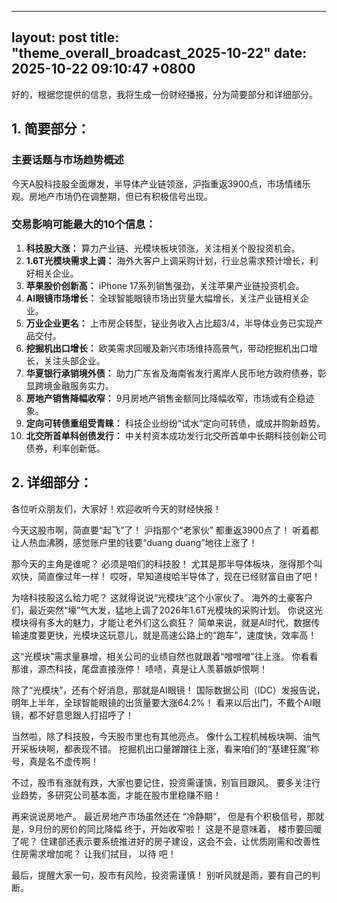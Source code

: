 
--- 
layout: post
title: "theme_overall_broadcast_2025-10-22"
date: 2025-10-22 09:10:47 +0800
--- 

好的，根据您提供的信息，我将生成一份财经播报，分为简要部分和详细部分。

## 1. 简要部分：

### 主要话题与市场趋势概述

今天A股科技股全面爆发，半导体产业链领涨，沪指重返3900点，市场情绪乐观。房地产市场仍在调整期，但已有积极信号出现。

### 交易影响可能最大的10个信息：

1.  **科技股大涨：** 算力产业链、光模块板块领涨，关注相关个股投资机会。
2.  **1.6T光模块需求上调：** 海外大客户上调采购计划，行业总需求预计增长，利好相关企业。
3.  **苹果股价创新高：** iPhone 17系列销售强劲，关注苹果产业链投资机会。
4.  **AI眼镜市场增长：** 全球智能眼镜市场出货量大幅增长，关注产业链相关企业。
5.  **万业企业更名：** 上市房企转型，铋业务收入占比超3/4，半导体业务已实现产品交付。
6.  **挖掘机出口增长：** 欧美需求回暖及新兴市场维持高景气，带动挖掘机出口增长，关注头部企业。
7.  **华夏银行承销境外债：** 助力广东省及海南省发行离岸人民币地方政府债券，彰显跨境金融服务实力。
8.  **房地产销售降幅收窄：** 9月房地产销售金额同比降幅收窄，市场或有企稳迹象。
9.  **定向可转债重组受青睐：** 科技企业纷纷“试水”定向可转债，或成并购新趋势。
10. **北交所首单科创债发行：** 中关村资本成功发行北交所首单中长期科技创新公司债券，利率创新低。

## 2. 详细部分：

各位听众朋友们，大家好！欢迎收听今天的财经快报！

今天这股市啊，简直要“起飞”了！ 沪指那个“老家伙” 都重返3900点了！ 听着都让人热血沸腾，感觉账户里的钱要“duang duang”地往上涨了！

那今天的主角是谁呢？ 必须是咱们的科技股！ 尤其是那半导体板块，涨得那个叫欢快，简直像过年一样！ 哎呀，早知道梭哈半导体了，现在已经财富自由了吧！

为啥科技股这么给力呢？ 这就得说说“光模块”这个小家伙了。 海外的土豪客户们，最近突然“壕”气大发，猛地上调了2026年1.6T光模块的采购计划。 你说这光模块得有多大的魅力，才能让老外们这么疯狂？ 简单来说，就是AI时代，数据传输速度要更快，光模块这玩意儿，就是高速公路上的“跑车”，速度快，效率高！

这“光模块”需求量暴增，相关公司的业绩自然也就跟着“噌噌噌”往上涨。 你看看那谁，源杰科技，尾盘直接涨停！ 啧啧，真是让人羡慕嫉妒恨啊！

除了“光模块”，还有个好消息，那就是AI眼镜！ 国际数据公司（IDC）发报告说，明年上半年，全球智能眼镜的出货量要大涨64.2%！ 看来以后出门，不戴个AI眼镜，都不好意思跟人打招呼了！

当然啦，除了科技股，今天股市里也有其他亮点。 像什么工程机械板块啊、油气开采板块啊，都表现不错。 挖掘机出口量蹭蹭往上涨，看来咱们的“基建狂魔”称号，真是名不虚传啊！

不过，股市有涨就有跌，大家也要记住，投资需谨慎，别盲目跟风。 要多关注行业趋势，多研究公司基本面，才能在股市里稳赚不赔！

再来说说房地产。 最近房地产市场虽然还在 “冷静期”， 但是有个积极信号，那就是，9月份的房价的同比降幅 终于，开始收窄啦！ 这是不是意味着， 楼市要回暖了呢？ 住建部还表示要系统推进好的房子建设，这会不会，让优质刚需和改善性住房需求增加呢？ 让我们拭目， 以待 吧！

最后，提醒大家一句，股市有风险，投资需谨慎！ 别听风就是雨，要有自己的判断。